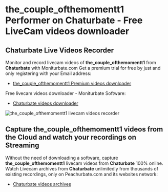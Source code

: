 # the_couple_ofthemomentt1 Performer on Chaturbate - Free LiveCam videos downloader

## Chaturbate Live Videos Recorder

Monitor and record livecam videos of **the_couple_ofthemomentt1** from **Chaturbate** with Moniturbate.com
Get a premium trial for free by just and only registering with your Email address:
* [the_couple_ofthemomentt1 Premium videos downloader](https://moniturbate.com/request-demo-licence-key.html)

Free livecam videos downloader - Moniturbate Software:
* [Chaturbate videos downloader](https://moniturbate.com/moniturbate-download-software.html)

![the_couple_ofthemomentt1 livecam videos recorder](https://peachurnet.com/templates/moniturbate-software.png)


## Capture the_couple_ofthemomentt1 videos from the Cloud and watch your recordings on Streaming

Without the need of downloading a software, capture **the_couple_ofthemomentt1** livecam videos from **Chaturbate** 100% online.
Watch Livecam archives from **Chaturbate** unlimitedly from thousands of existing recordings, only on Peachurbate.com and its websites network:
* [Chaturbate videos archives](https://peachurnet.com/)